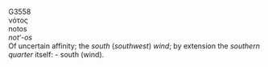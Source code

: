 G3558  
νότος  
notos  
*not‘-os*  
Of uncertain affinity; the *south* (*southwest*) *wind*; by extension
the *southern* *quarter* itself: - south (wind).  
